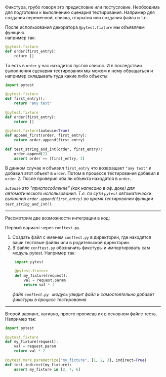 Фикстура, грубо говоря это предисловие или постусловие. Необходима для подготовки к выполнению сценария тестирования. Например для создания переменной, списка, открытия или создания файла и т.п.
  
После использования декоратора `@pytest.fixture` мы объявляем функцию.  
например так:  
```python
@pytest.fixture  
def order(first_entry):  
    return []  
```
  
То есть в `order` у нас находится пустой список. И в последствии выполнения сценария тестирования мы можем к нему обращаться и например складывать туда какие либо объекты: 
```python
import pytest  
  
@pytest.fixture  
def first_entry():  
    return "any text"
  
@pytest.fixture  
def order(first_entry):  
    return []  
  
@pytest.fixture(autouse=True)  
def append_first(order, first_entry):  
    return order.append(first_entry)  
  
def test_string_and_int(order, first_entry):  
    order.append(2)  
    assert order == [first_entry, 2]
```
  
В данном случае я объявил `first_entry` что возвращает `"any text"` и добавил этот объект в `order`. Потом в процессе тестирования добавил в `order` 2.
После проверил оба ли объекта находятся в `order`.
  
*`autouse` это "приспособление" (как написано в оф. доке) для автоматического использования. Т.е. по сути `pytest` автоматически выполнил `order.append(first_entry)` во время тестирования функции `test_string_and_int()`.*

---

Рассмотрим две возможности интеграции в код:

Первый вариант через `conftest.py`.
1. Создать файл с именем `conftest.py` в директории, где находятся ваши тестовые файлы или в родительской директории.
2. В файле `conftest.py` обозначить фикстуры и импортировать сам модуль pytest.
   Например так:
   ```python
	import pytest  
  
	@pytest.fixture  
	def my_fixture(request):  
	    val = request.param  
	    return val * 2
	```
	*файл `conftest.py
	`*
*модуль увидит файл и самостоятельно добавит фикстуры в процесс тестирования*

---

Второй вариант, нативно, просто прописав их в основном файле теста.
Например так:
```python
import pytest  
  
@pytest.fixture  
def my_fixture(request):  
    val = request.param  
    return val * 2  
  
@pytest.mark.parametrize("my_fixture", [1, 2, 3], indirect=True)  
def test_indirect(my_fixture):  
    assert my_fixture in [2, 4, 6]
```